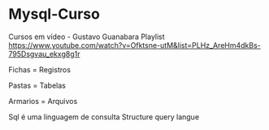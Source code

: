 # Mysql-Curso
Cursos em vídeo - Gustavo Guanabara 
Playlist https://www.youtube.com/watch?v=Ofktsne-utM&list=PLHz_AreHm4dkBs-795Dsgvau_ekxg8g1r <br>

Fichas = Registros

Pastas = Tabelas 

Armarios = Arquivos 

Sql é uma linguagem de consulta 
Structure query langue
